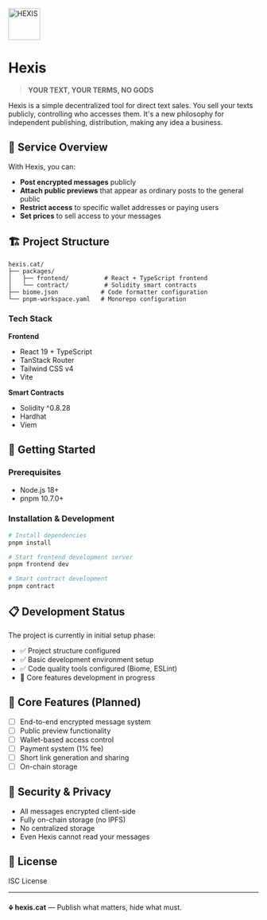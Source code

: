 <img src="https://github.com/user-attachments/assets/f455f138-2c5a-42d3-874c-ecfaa0d3bd37" alt="HEXIS" width="64px" height="64px" />


# Hexis

> **YOUR TEXT, YOUR TERMS, NO GODS**

Hexis is a simple decentralized tool for direct text sales. You sell your texts publicly, controlling who accesses them. It's a new philosophy for independent publishing, distribution, making any idea a business.

## 🎯 Service Overview

With Hexis, you can:
- **Post encrypted messages** publicly
- **Attach public previews** that appear as ordinary posts to the general public
- **Restrict access** to specific wallet addresses or paying users
- **Set prices** to sell access to your messages

## 🏗️ Project Structure

```
hexis.cat/
├── packages/
│   ├── frontend/          # React + TypeScript frontend
│   └── contract/          # Solidity smart contracts
├── biome.json            # Code formatter configuration
└── pnpm-workspace.yaml   # Monorepo configuration
```

### Tech Stack

**Frontend**
- React 19 + TypeScript
- TanStack Router
- Tailwind CSS v4
- Vite

**Smart Contracts**
- Solidity ^0.8.28
- Hardhat
- Viem

## 🚀 Getting Started

### Prerequisites
- Node.js 18+
- pnpm 10.7.0+

### Installation & Development

```bash
# Install dependencies
pnpm install

# Start frontend development server
pnpm frontend dev

# Smart contract development
pnpm contract
```

## 📋 Development Status

The project is currently in initial setup phase:
- ✅ Project structure configured
- ✅ Basic development environment setup
- ✅ Code quality tools configured (Biome, ESLint)
- 🔄 Core features development in progress

## 🎨 Core Features (Planned)

- [ ] End-to-end encrypted message system
- [ ] Public preview functionality
- [ ] Wallet-based access control
- [ ] Payment system (1% fee)
- [ ] Short link generation and sharing
- [ ] On-chain storage

## 🔐 Security & Privacy

- All messages encrypted client-side
- Fully on-chain storage (no IPFS)
- No centralized storage
- Even Hexis cannot read your messages

## 📄 License

ISC License

---

**🜍 hexis.cat** — Publish what matters, hide what must. 
